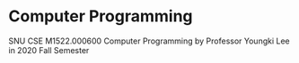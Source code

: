 # Computer Programming
SNU CSE M1522.000600 Computer Programming by Professor Youngki Lee in 2020 Fall Semester
